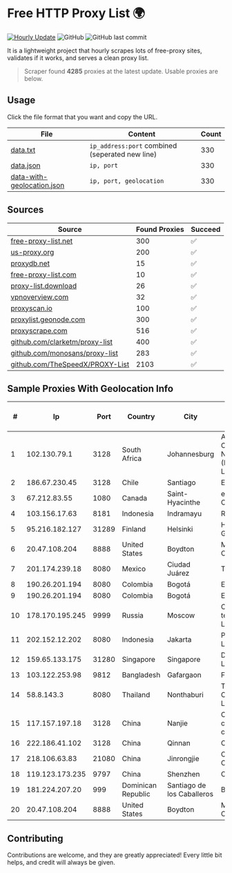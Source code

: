 
# Free HTTP Proxy List 🌍

[![Hourly Update](https://github.com/mertguvencli/http-proxy-list/actions/workflows/main.yml/badge.svg?branch=main)](https://github.com/mertguvencli/http-proxy-list/actions/workflows/main.yml)
![GitHub](https://img.shields.io/github/license/mertguvencli/http-proxy-list)
![GitHub last commit](https://img.shields.io/github/last-commit/mertguvencli/http-proxy-list)

It is a lightweight project that hourly scrapes lots of free-proxy sites, validates if it works, and serves a clean proxy list.


> Scraper found **4285** proxies at the latest update. Usable proxies are below.

## Usage

Click the file format that you want and copy the URL.


|File|Content|Count|
|----|-------|-----|
|[data.txt](https://raw.githubusercontent.com/mertguvencli/http-proxy-list/main/proxy-list/data.txt)|`ip_address:port` combined (seperated new line)|330|
|[data.json](https://raw.githubusercontent.com/mertguvencli/http-proxy-list/main/proxy-list/data.json)|`ip, port`|330|
|[data-with-geolocation.json](https://raw.githubusercontent.com/mertguvencli/http-proxy-list/main/proxy-list/data-with-geolocation.json)|`ip, port, geolocation`|330|

## Sources

|Source|Found Proxies|Succeed|
|------|-------------|-------|
|[free-proxy-list.net](https://free-proxy-list.net)|300|✅|
|[us-proxy.org](https://www.us-proxy.org)|200|✅|
|[proxydb.net](http://proxydb.net)|15|✅|
|[free-proxy-list.com](https://free-proxy-list.com/?page=&port=&type%5B%5D=http&type%5B%5D=https&up_time=0&search=Search)|10|✅|
|[proxy-list.download](https://www.proxy-list.download/HTTP)|26|✅|
|[vpnoverview.com](https://vpnoverview.com/privacy/anonymous-browsing/free-proxy-servers)|32|✅|
|[proxyscan.io](https://www.proxyscan.io)|100|✅|
|[proxylist.geonode.com](https://proxylist.geonode.com/api/proxy-list?limit=300&page=1&sort_by=lastChecked&sort_type=desc&protocols=http,https)|300|✅|
|[proxyscrape.com](https://api.proxyscrape.com/v2/?request=displayproxies&protocol=http&timeout=10000&country=all&ssl=all&anonymity=all)|516|✅|
|[github.com/clarketm/proxy-list](https://raw.githubusercontent.com/clarketm/proxy-list/master/proxy-list-raw.txt)|400|✅|
|[github.com/monosans/proxy-list](https://raw.githubusercontent.com/monosans/proxy-list/main/proxies/http.txt)|283|✅|
|[github.com/TheSpeedX/PROXY-List](https://raw.githubusercontent.com/TheSpeedX/PROXY-List/master/http.txt)|2103|✅|


## Sample Proxies With Geolocation Info

|#|Ip|Port|Country|City|Internet Service Provider|
|-|--|----|-------|----|-------------------------|
|1|102.130.79.1|3128|South Africa|Johannesburg|Adnexus Celerity Networks (Proprietary) Limited|
|2|186.67.230.45|3128|Chile|Santiago|Entel Chile S.A.|
|3|67.212.83.55|1080|Canada|Saint-Hyacinthe|eStruxture Data Centers Inc.|
|4|103.156.17.63|8181|Indonesia|Indramayu|RSTNET|
|5|95.216.182.127|31289|Finland|Helsinki|Hetzner Online GmbH|
|6|20.47.108.204|8888|United States|Boydton|Microsoft Corporation|
|7|201.174.239.18|8080|Mexico|Ciudad Juárez|Transtelco Inc|
|8|190.26.201.194|8080|Colombia|Bogotá|ETB - Colombia|
|9|190.26.201.194|8080|Colombia|Bogotá|ETB - Colombia|
|10|178.170.195.245|9999|Russia|Moscow|Cloud technology Limited (Ltd.)|
|11|202.152.12.202|8080|Indonesia|Jakarta|PT Aplikanusa Lintasarta|
|12|159.65.133.175|31280|Singapore|Singapore|DigitalOcean, LLC|
|13|103.122.253.98|9812|Bangladesh|Gafargaon|Falcon Link|
|14|58.8.143.3|8080|Thailand|Nonthaburi|True Internet Corporation CO. Ltd.|
|15|117.157.197.18|3128|China|Nanjie|China Mobile communications corporation|
|16|222.186.41.102|3128|China|Qinnan|Chinanet|
|17|218.106.63.83|21080|China|Jinrongjie|China Unicom CncNet|
|18|119.123.173.235|9797|China|Shenzhen|Chinanet|
|19|181.224.207.20|999|Dominican Republic|Santiago de los Caballeros|BW TELECOM|
|20|20.47.108.204|8888|United States|Boydton|Microsoft Corporation|



## Contributing

Contributions are welcome, and they are greatly appreciated! Every
little bit helps, and credit will always be given.

